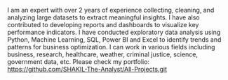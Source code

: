 I am an expert with over 2 years of experience collecting, cleaning, and analyzing large datasets to extract meaningful insights. I have also contributed to developing reports and dashboards to visualize key performance indicators. I have conducted exploratory data analysis using 
Python, 
Machine Learning, 
SQL, 
Power BI and 
Excel 
to identify trends and patterns for business optimization.  I can work in various fields including business, research, healthcare, weather, criminal justice, science, government data, etc.
Please check my portfolio: https://github.com/SHAKIL-The-Analyst/All-Projects.git


